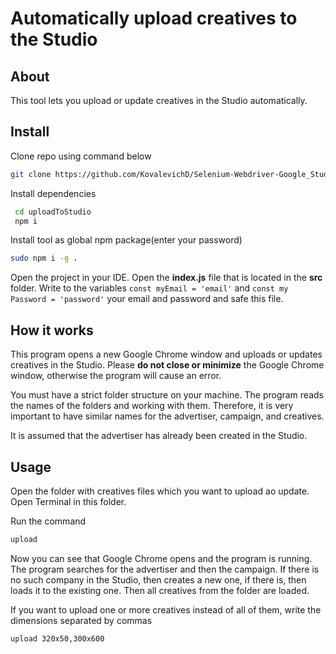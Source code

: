 # Automatically upload creatives to the Studio

## About

This tool lets you upload or update creatives in the Studio automatically.

## Install

Clone repo using command below
```sh
git clone https://github.com/KovalevichD/Selenium-Webdriver-Google_Studio.git uploadToStudio
```

Install dependencies
```sh
 cd uploadToStudio
 npm i
```

Install tool as global npm package(enter your password)
```sh
sudo npm i -g .
```

Open the project in your IDE. Open the **index.js** file that is located in the **src** folder.
Write to the variables ```const myEmail = 'email'``` and ```const my Password = 'password'``` your email and password and safe this file.

## How it works

This program opens a new Google Chrome window and uploads or updates creatives in the Studio. Please **do not close or minimize** the Google Chrome window, otherwise the program will cause an error.

You must have a strict folder structure on your machine. The program reads the names of the folders and working with them. Therefore, it is very important to have similar names for the advertiser, campaign, and creatives.

It is assumed that the advertiser has already been created in the Studio.

## Usage

Open the folder with creatives files which you want to upload ao update. Open Terminal in this folder.

Run the command 
```bash
upload
```

Now you can see that Google Chrome opens and the program is running. The program searches for the advertiser and then the campaign. If there is no such company in the Studio, then creates a new one, if there is, then loads it to the existing one. Then all creatives from the folder are loaded.

If you want to upload one or more creatives instead of all of them, write the dimensions separated by commas
```bash
upload 320x50,300x600
```
